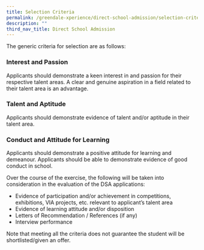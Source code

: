 ```yaml
---
title: Selection Criteria
permalink: /greendale-xperience/direct-school-admission/selection-criteria/
description: ""
third_nav_title: Direct School Admission
---
```

The generic criteria for selection are as follows:

### **Interest and Passion**

Applicants should demonstrate a keen interest in and passion for their respective talent areas. A clear and genuine aspiration in a field related to their talent area is an advantage.

### **Talent and Aptitude**

Applicants should demonstrate evidence of talent and/or aptitude in their talent area.

### **Conduct and Attitude for Learning**

Applicants should demonstrate a positive attitude for learning and demeanour. Applicants should be able to demonstrate evidence of good conduct in school.

Over the course of the exercise, the following will be taken into consideration in the evaluation of the DSA applications:

*   Evidence of participation and/or achievement in competitions, exhibitions, VIA projects, etc. relevant to applicant’s talent area
*   Evidence of learning attitude and/or disposition
*   Letters of Recommendation / References (if any)
*   Interview performance

Note that meeting all the criteria does not guarantee the student will be shortlisted/given an offer.